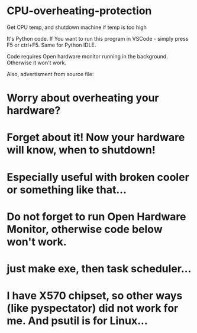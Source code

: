# CPU-overheating-protection
Get CPU temp, and shutdown machine if temp is too high


It's Python code. If You want to run this program in VSCode - simply press F5 or ctrl+F5. Same for Python IDLE.

Code requires Open hardware monitor running in the background. Otherwise it won't work.

Also, advertisment from source file:

# Worry about overheating your hardware?
# 
# Forget about it! Now your hardware will know, when to shutdown! 
# Especially useful with broken cooler or something like that...
# 
# 
# Do not forget to run Open Hardware Monitor, otherwise code below won't work.
# just make exe, then task scheduler... 
# 
# 
# I have X570 chipset, so other ways (like pyspectator) did not work for me. And psutil is for Linux...
